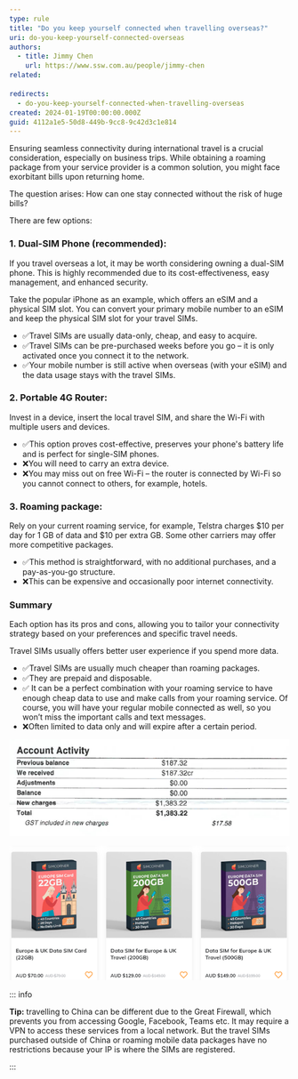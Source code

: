```yaml
---
type: rule
title: "Do you keep yourself connected when travelling overseas?"
uri: do-you-keep-yourself-connected-overseas
authors:
  - title: Jimmy Chen
    url: https://www.ssw.com.au/people/jimmy-chen
related:

redirects:
  - do-you-keep-yourself-connected-when-travelling-overseas
created: 2024-01-19T00:00:00.000Z
guid: 4112a1e5-50d8-449b-9cc8-9c42d3c1e814
---
```


Ensuring seamless connectivity during international travel is a crucial consideration, especially on business trips. 
While obtaining a roaming package from your service provider is a common solution, you might face exorbitant bills upon returning home. 

The question arises: How can one stay connected without the risk of huge bills?

There are few options:


### 1.	Dual-SIM Phone (recommended): 

If you travel overseas a lot, it may be worth considering owning a dual-SIM phone. This is highly recommended due to its cost-effectiveness, easy management, and enhanced security.

Take the popular iPhone as an example, which offers an eSIM and a physical SIM slot. You can convert your primary mobile number to an eSIM and keep the physical SIM slot for your travel SIMs. 


* ✅Travel SIMs are usually data-only, cheap, and easy to acquire. 
* ✅Travel SIMs can be pre-purchased weeks before you go – it is only activated once you connect it to the network.
* ✅Your mobile number is still active when overseas (with your eSIM) and the data usage stays with the travel SIMs.

### 2.	Portable 4G Router: 

Invest in a device, insert the local travel SIM, and share the Wi-Fi with multiple users and devices. 

* ✅This option proves cost-effective, preserves your phone's battery life and is perfect for single-SIM phones.
* ❌You will need to carry an extra device.
* ❌You may miss out on free Wi-Fi – the router is connected by Wi-Fi so you cannot connect to others, for example, hotels.


### 3.	Roaming package: 

Rely on your current roaming service, for example, Telstra charges $10 per day for 1 GB of data and $10 per extra GB. Some other carriers may offer more competitive packages.

* ✅This method is straightforward, with no additional purchases, and a pay-as-you-go structure. 
* ❌This can be expensive and occasionally poor internet connectivity.

### Summary

Each option has its pros and cons, allowing you to tailor your connectivity strategy based on your preferences and specific travel needs.

Travel SIMs usually offers better user experience if you spend more data.
* ✅Travel SIMs are usually much cheaper than roaming packages. 
* ✅They are prepaid and disposable.
* ✅ It can be a perfect combination with your roaming service to have enough cheap data to use and make calls from your roaming service. Of course, you will have your regular mobile connected as well, so you won’t miss the important calls and text messages.
* ❌Often limited to data only and will expire after a certain period.

![❌ Bad Example - Exorbitant Telstra bills upon returning home due to roaming data usage of 120 GB.](keep-yourself-connected-1.png)

![✅ Good Example - Paying $129 AUD for 200 GB of data on a travel SIM to Europe.](keep-yourself-connected-2.png)

::: info

**Tip:** travelling to China can be different due to the Great Firewall, which prevents you from accessing Google, Facebook, Teams etc. 
It may require a VPN to access these services from a local network. But the travel SIMs purchased outside of China or roaming mobile data packages have no restrictions because your IP is where the SIMs are registered. 

:::
